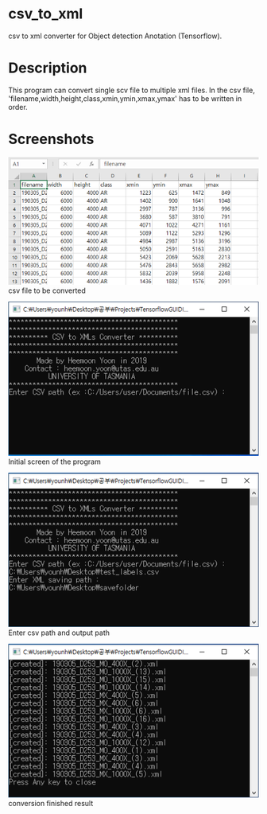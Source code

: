 # csv_to_xml
csv to xml converter for Object detection Anotation (Tensorflow).

# Description
This program can convert single scv file to multiple xml files.
In the csv file, 'filename,width,height,class,xmin,ymin,xmax,ymax' has to be written in order.

# Screenshots
![picture](https://github.com/boguss1225/csv_to_xml/blob/master/csv_to_xml_screenshot/captureXMLconverter00.PNG)
csv file to be converted

![picture](https://github.com/boguss1225/csv_to_xml/blob/master/csv_to_xml_screenshoot/captureXMLconverter01.PNG)
Initial screen of the program

![picture](https://github.com/boguss1225/csv_to_xml/blob/master/csv_to_xml_screenshoot/captureXMLconverter02.png)
Enter csv path and output path

![picture](https://github.com/boguss1225/csv_to_xml/blob/master/csv_to_xml_screenshoot/captureXMLconverter03.png)
conversion finished result



